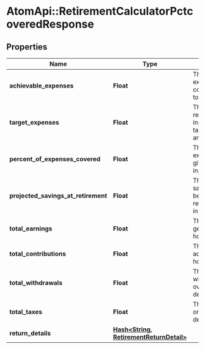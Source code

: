 # AtomApi::RetirementCalculatorPctcoveredResponse

## Properties
Name | Type | Description | Notes
------------ | ------------- | ------------- | -------------
**achievable_expenses** | **Float** | The annual retirement expenses that can be covered, expressed in today&#39;s dollars. | 
**target_expenses** | **Float** | The retirement_expenses input representing the target annual goal amount. | 
**percent_of_expenses_covered** | **Float** | The percentage of expenses covered, given the other user inputs. | 
**projected_savings_at_retirement** | **Float** | The total amount of savings projected to be available at retirement, expressed in today’s dollars. | 
**total_earnings** | **Float** | The total earnings generated over the horizon. | 
**total_contributions** | **Float** | The total contributions added over the horizon. | 
**total_withdrawals** | **Float** | The total amount of withdrawals taken over decumulation_horizon. | 
**total_taxes** | **Float** | The total taxes paid on withdrawals over decumulation_horizon. | 
**return_details** | [**Hash&lt;String, RetirementReturnDetail&gt;**](RetirementReturnDetail.md) |  | 


